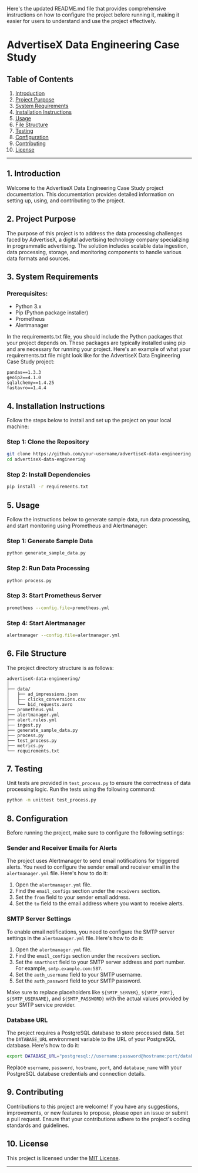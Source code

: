 Here's the updated README.md file that provides comprehensive instructions on how to configure the project before running it, making it easier for users to understand and use the project effectively.

# AdvertiseX Data Engineering Case Study

## Table of Contents

1. [Introduction](#introduction)
2. [Project Purpose](#project-purpose)
3. [System Requirements](#system-requirements)
4. [Installation Instructions](#installation-instructions)
5. [Usage](#usage)
6. [File Structure](#file-structure)
7. [Testing](#testing)
8. [Configuration](#configuration)
9. [Contributing](#contributing)
10. [License](#license)

---

## 1. Introduction <a name="introduction"></a>

Welcome to the AdvertiseX Data Engineering Case Study project documentation. This documentation provides detailed information on setting up, using, and contributing to the project.

## 2. Project Purpose <a name="project-purpose"></a>

The purpose of this project is to address the data processing challenges faced by AdvertiseX, a digital advertising technology company specializing in programmatic advertising. The solution includes scalable data ingestion, data processing, storage, and monitoring components to handle various data formats and sources.

## 3. System Requirements <a name="system-requirements"></a>

### Prerequisites:

- Python 3.x
- Pip (Python package installer)
- Prometheus
- Alertmanager
 
In the requirements.txt file, you should include the Python packages that your project depends on. These packages are typically installed using pip and are necessary for running your project. Here's an example of what your requirements.txt file might look like for the AdvertiseX Data Engineering Case Study project:

```
pandas==1.3.3
geoip2==4.1.0
sqlalchemy==1.4.25
fastavro==1.4.4
```

## 4. Installation Instructions <a name="installation-instructions"></a>

Follow the steps below to install and set up the project on your local machine:

### Step 1: Clone the Repository

```bash
git clone https://github.com/your-username/advertiseX-data-engineering.git
cd advertiseX-data-engineering
```

### Step 2: Install Dependencies

```bash
pip install -r requirements.txt
```

## 5. Usage <a name="usage"></a>

Follow the instructions below to generate sample data, run data processing, and start monitoring using Prometheus and Alertmanager:

### Step 1: Generate Sample Data

```bash
python generate_sample_data.py
```

### Step 2: Run Data Processing

```bash
python process.py
```

### Step 3: Start Prometheus Server

```bash
prometheus --config.file=prometheus.yml
```

### Step 4: Start Alertmanager

```bash
alertmanager --config.file=alertmanager.yml
```

## 6. File Structure <a name="file-structure"></a>

The project directory structure is as follows:

```
advertiseX-data-engineering/
│
├── data/
│   ├── ad_impressions.json
│   ├── clicks_conversions.csv
│   └── bid_requests.avro
├── prometheus.yml
├── alertmanager.yml
├── alert.rules.yml
├── ingest.py
├── generate_sample_data.py
├── process.py
├── test_process.py
├── metrics.py
└── requirements.txt

```

## 7. Testing <a name="testing"></a>

Unit tests are provided in `test_process.py` to ensure the correctness of data processing logic. Run the tests using the following command:

```bash
python -m unittest test_process.py
```

## 8. Configuration <a name="configuration"></a>

Before running the project, make sure to configure the following settings:

### Sender and Receiver Emails for Alerts

The project uses Alertmanager to send email notifications for triggered alerts. You need to configure the sender email and receiver email in the `alertmanager.yml` file. Here's how to do it:

1. Open the `alertmanager.yml` file.
2. Find the `email_configs` section under the `receivers` section.
3. Set the `from` field to your sender email address.
4. Set the `to` field to the email address where you want to receive alerts.

### SMTP Server Settings

To enable email notifications, you need to configure the SMTP server settings in the `alertmanager.yml` file. Here's how to do it:

1. Open the `alertmanager.yml` file.
2. Find the `email_configs` section under the `receivers` section.
3. Set the `smarthost` field to your SMTP server address and port number. For example, `smtp.example.com:587`.
4. Set the `auth_username` field to your SMTP username.
5. Set the `auth_password` field to your SMTP password.

Make sure to replace placeholders like `${SMTP_SERVER}`, `${SMTP_PORT}`, `${SMTP_USERNAME}`, and `${SMTP_PASSWORD}` with the actual values provided by your SMTP service provider.

### Database URL

The project requires a PostgreSQL database to store processed data. Set the `DATABASE_URL` environment variable to the URL of your PostgreSQL database. Here's how to do it:

```bash
export DATABASE_URL="postgresql://username:password@hostname:port/database_name"
```

Replace `username`, `password`, `hostname`, `port`, and `database_name` with your PostgreSQL database credentials and connection details.

## 9. Contributing <a name="contributing"></a>

Contributions to this project are welcome! If you have any suggestions, improvements, or new features to propose, please open an issue or submit a pull request. Ensure that your contributions adhere to the project's coding standards and guidelines.

## 10. License <a name="license"></a>

This project is licensed under the [MIT License](LICENSE).

---  
